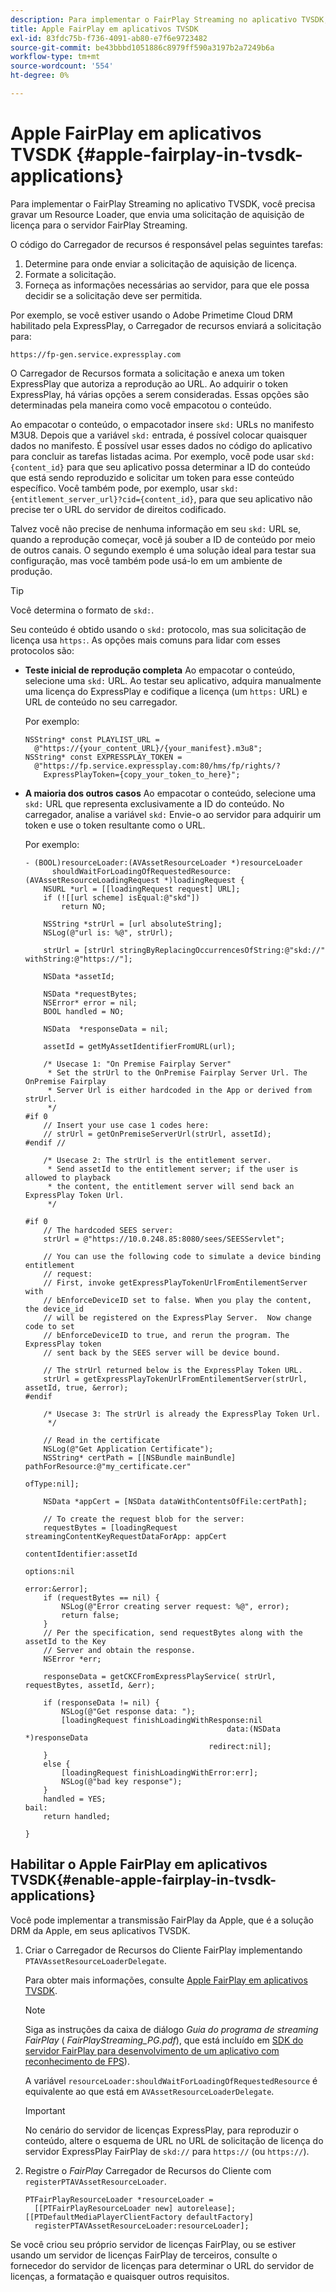 ```yaml
---
description: Para implementar o FairPlay Streaming no aplicativo TVSDK, você precisa gravar um Resource Loader, que envia uma solicitação de aquisição de licença para o servidor FairPlay Streaming.
title: Apple FairPlay em aplicativos TVSDK
exl-id: 83fdc75b-f736-4091-ab80-e7f6e9723482
source-git-commit: be43bbbd1051886c8979ff590a3197b2a7249b6a
workflow-type: tm+mt
source-wordcount: '554'
ht-degree: 0%

---
```


# Apple FairPlay em aplicativos TVSDK  {#apple-fairplay-in-tvsdk-applications}

Para implementar o FairPlay Streaming no aplicativo TVSDK, você precisa gravar um Resource Loader, que envia uma solicitação de aquisição de licença para o servidor FairPlay Streaming.

O código do Carregador de recursos é responsável pelas seguintes tarefas:

1. Determine para onde enviar a solicitação de aquisição de licença.
1. Formate a solicitação.
1. Forneça as informações necessárias ao servidor, para que ele possa decidir se a solicitação deve ser permitida.

Por exemplo, se você estiver usando o Adobe Primetime Cloud DRM habilitado pela ExpressPlay, o Carregador de recursos enviará a solicitação para:

```
https://fp-gen.service.expressplay.com
```

O Carregador de Recursos formata a solicitação e anexa um token ExpressPlay que autoriza a reprodução ao URL. Ao adquirir o token ExpressPlay, há várias opções a serem consideradas. Essas opções são determinadas pela maneira como você empacotou o conteúdo.

Ao empacotar o conteúdo, o empacotador insere `skd:` URLs no manifesto M3U8. Depois que a variável `skd:` entrada, é possível colocar quaisquer dados no manifesto. É possível usar esses dados no código do aplicativo para concluir as tarefas listadas acima. Por exemplo, você pode usar `skd:{content_id}` para que seu aplicativo possa determinar a ID do conteúdo que está sendo reproduzido e solicitar um token para esse conteúdo específico. Você também pode, por exemplo, usar `skd:{entitlement_server_url}?cid={content_id}`, para que seu aplicativo não precise ter o URL do servidor de direitos codificado.

Talvez você não precise de nenhuma informação em seu `skd:` URL se, quando a reprodução começar, você já souber a ID de conteúdo por meio de outros canais. O segundo exemplo é uma solução ideal para testar sua configuração, mas você também pode usá-lo em um ambiente de produção.

>[!TIP]
>
>Você determina o formato de `skd:`.

Seu conteúdo é obtido usando o `skd:` protocolo, mas sua solicitação de licença usa `https:`. As opções mais comuns para lidar com esses protocolos são:

* **Teste inicial de reprodução completa** Ao empacotar o conteúdo, selecione uma `skd:` URL. Ao testar seu aplicativo, adquira manualmente uma licença do ExpressPlay e codifique a licença (um `https:` URL) e URL de conteúdo no seu carregador.

   Por exemplo:

   ```
   NSString* const PLAYLIST_URL =  
     @"https://{your_content_URL}/{your_manifest}.m3u8"; 
   NSString* const EXPRESSPLAY_TOKEN =  
     @"https://fp.service.expressplay.com:80/hms/fp/rights/? 
       ExpressPlayToken={copy_your_token_to_here}";
   ```

* **A maioria dos outros casos** Ao empacotar o conteúdo, selecione uma `skd:` URL que representa exclusivamente a ID do conteúdo. No carregador, analise a variável `skd:` Envie-o ao servidor para adquirir um token e use o token resultante como o URL.

   Por exemplo:

   ```
   - (BOOL)resourceLoader:(AVAssetResourceLoader *)resourceLoader  
         shouldWaitForLoadingOfRequestedResource:(AVAssetResourceLoadingRequest *)loadingRequest { 
       NSURL *url = [[loadingRequest request] URL]; 
       if (![[url scheme] isEqual:@"skd"]) 
           return NO; 
   
       NSString *strUrl = [url absoluteString]; 
       NSLog(@"url is: %@", strUrl); 
   
       strUrl = [strUrl stringByReplacingOccurrencesOfString:@"skd://" withString:@"https://"]; 
   
       NSData *assetId; 
   
       NSData *requestBytes; 
       NSError* error = nil; 
       BOOL handled = NO; 
   
       NSData  *responseData = nil; 
   
       assetId = getMyAssetIdentifierFromURL(url); 
   
       /* Usecase 1: "On Premise Fairplay Server" 
        * Set the strUrl to the OnPremise Fairplay Server Url. The OnPremise Fairplay  
        * Server Url is either hardcoded in the App or derived from strUrl. 
        */ 
   #if 0  
       // Insert your use case 1 codes here: 
       // strUrl = getOnPremiseServerUrl(strUrl, assetId); 
   #endif // 
   
       /* Usecase 2: The strUrl is the entitlement server. 
        * Send assetId to the entitlement server; if the user is allowed to playback  
        * the content, the entitlement server will send back an ExpressPlay Token Url. 
        */ 
   
   #if 0 
       // The hardcoded SEES server: 
       strUrl = @"https://10.0.248.85:8080/sees/SEESServlet"; 
   
       // You can use the following code to simulate a device binding entitlement  
       // request:  
       // First, invoke getExpressPlayTokenUrlFromEntilementServer with  
       // bEnforceDeviceID set to false. When you play the content, the device_id  
       // will be registered on the ExpressPlay Server.  Now change code to set  
       // bEnforceDeviceID to true, and rerun the program. The ExpressPlay token  
       // sent back by the SEES server will be device bound. 
   
       // The strUrl returned below is the ExpressPlay Token URL. 
       strUrl = getExpressPlayTokenUrlFromEntilementServer(strUrl, assetId, true, &error); 
   #endif 
   
       /* Usecase 3: The strUrl is already the ExpressPlay Token Url. 
        */ 
   
       // Read in the certificate 
       NSLog(@"Get Application Certificate"); 
       NSString* certPath = [[NSBundle mainBundle] pathForResource:@"my_certificate.cer"  
                                                            ofType:nil]; 
   
       NSData *appCert = [NSData dataWithContentsOfFile:certPath]; 
   
       // To create the request blob for the server: 
       requestBytes = [loadingRequest streamingContentKeyRequestDataForApp: appCert 
                                                         contentIdentifier:assetId  
                                                                   options:nil  
                                                                     error:&error]; 
       if (requestBytes == nil) { 
           NSLog(@"Error creating server request: %@", error); 
           return false; 
       } 
       // Per the specification, send requestBytes along with the assetId to the Key 
       // Server and obtain the response. 
       NSError *err; 
   
       responseData = getCKCFromExpressPlayService( strUrl, requestBytes, assetId, &err); 
   
       if (responseData != nil) { 
           NSLog(@"Get response data: "); 
           [loadingRequest finishLoadingWithResponse:nil  
                                                data:(NSData *)responseData 
                                            redirect:nil]; 
       } 
       else { 
           [loadingRequest finishLoadingWithError:err]; 
           NSLog(@"bad key response"); 
       } 
       handled = YES; 
   bail: 
       return handled; 
   
   }
   ```

## Habilitar o Apple FairPlay em aplicativos TVSDK{#enable-apple-fairplay-in-tvsdk-applications}

Você pode implementar a transmissão FairPlay da Apple, que é a solução DRM da Apple, em seus aplicativos TVSDK.

1. Criar o Carregador de Recursos do Cliente FairPlay implementando `PTAVAssetResourceLoaderDelegate`.

   Para obter mais informações, consulte [Apple FairPlay em aplicativos TVSDK](../../../tvsdk-1.4-for-ios/c-psdk-ios-1.4-drm-content-security/c-psdk-ios-1.4-apple-fairplay-tvsdk/c-psdk-ios-1.4-apple-fairplay-tvsdk.md).

   >[!NOTE]
   >
   >Siga as instruções da caixa de diálogo *Guia do programa de streaming FairPlay* ( *FairPlayStreaming_PG.pdf*), que está incluído em [SDK do servidor FairPlay para desenvolvimento de um aplicativo com reconhecimento de FPS](https://developer.apple.com/services-account/download?path=/Developer_Tools/FairPlay_Streaming_SDK/FairPlay_Streaming_Server_SDK.zip)).

   A variável `resourceLoader:shouldWaitForLoadingOfRequestedResource` é equivalente ao que está em `AVAssetResourceLoaderDelegate`.

   >[!IMPORTANT]
   >
   >No cenário do servidor de licenças ExpressPlay, para reproduzir o conteúdo, altere o esquema de URL no URL de solicitação de licença do servidor ExpressPlay FairPlay de `skd://` para `https://` (ou `https://`).

1. Registre o *FairPlay* Carregador de Recursos do Cliente com `registerPTAVAssetResourceLoader`.

   ```
   PTFairPlayResourceLoader *resourceLoader =  
     [[PTFairPlayResourceLoader new] autorelease];  
   [[PTDefaultMediaPlayerClientFactory defaultFactory]  
     registerPTAVAssetResourceLoader:resourceLoader];
   ```

Se você criou seu próprio servidor de licenças FairPlay, ou se estiver usando um servidor de licenças FairPlay de terceiros, consulte o fornecedor do servidor de licenças para determinar o URL do servidor de licenças, a formatação e quaisquer outros requisitos.
